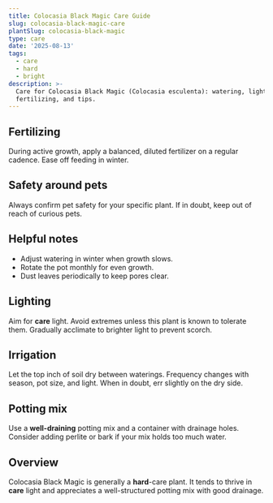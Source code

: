 ```yaml
---
title: Colocasia Black Magic Care Guide
slug: colocasia-black-magic-care
plantSlug: colocasia-black-magic
type: care
date: '2025-08-13'
tags:
  - care
  - hard
  - bright
description: >-
  Care for Colocasia Black Magic (Colocasia esculenta): watering, light, soil,
  fertilizing, and tips.
---
```

## Fertilizing
During active growth, apply a balanced, diluted fertilizer on a regular cadence. Ease off feeding in winter.

## Safety around pets
Always confirm pet safety for your specific plant. If in doubt, keep out of reach of curious pets.

## Helpful notes
- Adjust watering in winter when growth slows.
- Rotate the pot monthly for even growth.
- Dust leaves periodically to keep pores clear.

## Lighting
Aim for **care** light. Avoid extremes unless this plant is known to tolerate them. Gradually acclimate to brighter light to prevent scorch.

## Irrigation
Let the top inch of soil dry between waterings. Frequency changes with season, pot size, and light. When in doubt, err slightly on the dry side.

## Potting mix
Use a **well-draining** potting mix and a container with drainage holes. Consider adding perlite or bark if your mix holds too much water.

## Overview
Colocasia Black Magic is generally a **hard**-care plant. It tends to thrive in **care** light and appreciates a well-structured potting mix with good drainage.

